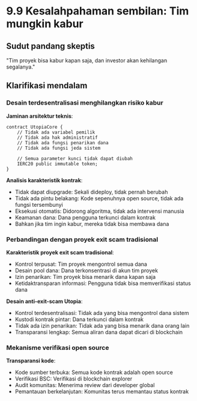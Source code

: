 # 9.9 Kesalahpahaman sembilan: Tim mungkin kabur

## Sudut pandang skeptis
"Tim proyek bisa kabur kapan saja, dan investor akan kehilangan segalanya."

## Klarifikasi mendalam

### Desain terdesentralisasi menghilangkan risiko kabur

**Jaminan arsitektur teknis**:

```solidity
contract UtopiaCore {
    // Tidak ada variabel pemilik
    // Tidak ada hak administratif
    // Tidak ada fungsi penarikan dana
    // Tidak ada fungsi jeda sistem
    
    // Semua parameter kunci tidak dapat diubah
    IERC20 public immutable token;
}
```

**Analisis karakteristik kontrak**:

- Tidak dapat diupgrade: Sekali dideploy, tidak pernah berubah
- Tidak ada pintu belakang: Kode sepenuhnya open source, tidak ada fungsi tersembunyi
- Eksekusi otomatis: Didorong algoritma, tidak ada intervensi manusia
- Keamanan dana: Dana pengguna terkunci dalam kontrak
- Bahkan jika tim ingin kabur, mereka tidak bisa membawa dana

### Perbandingan dengan proyek exit scam tradisional

**Karakteristik proyek exit scam tradisional**:

- Kontrol terpusat: Tim proyek mengontrol semua dana
- Desain pool dana: Dana terkonsentrasi di akun tim proyek
- Izin penarikan: Tim proyek bisa menarik dana kapan saja
- Ketidaktransparan informasi: Pengguna tidak bisa memverifikasi status dana

**Desain anti-exit-scam Utopia**:

- Kontrol terdesentralisasi: Tidak ada yang bisa mengontrol dana sistem
- Kustodi kontrak pintar: Dana terkunci dalam kontrak
- Tidak ada izin penarikan: Tidak ada yang bisa menarik dana orang lain
- Transparansi lengkap: Semua aliran dana dapat dicari di blockchain

### Mekanisme verifikasi open source

**Transparansi kode**:

- Kode sumber terbuka: Semua kode kontrak adalah open source
- Verifikasi BSC: Verifikasi di blockchain explorer
- Audit komunitas: Menerima review dari developer global
- Pemantauan berkelanjutan: Komunitas terus memantau status kontrak